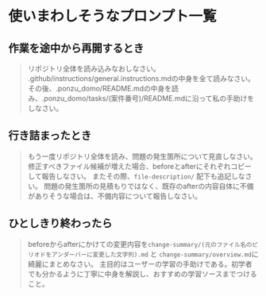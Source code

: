 # 使いまわしそうなプロンプト一覧

## 作業を途中から再開するとき
> リポジトリ全体を読み込みなおしなさい。
> .github/instructions/general.instructions.mdの中身を全て読みなさい。
> その後、.ponzu_domo/README.mdの中身を読み、.ponzu_domo/tasks/(案件番号)/README.mdに沿って私の手助けをしなさい。

## 行き詰まったとき
> もう一度リポジトリ全体を読み、問題の発生箇所について見直しなさい。
> 修正すべきファイル候補が増えた場合、beforeとafterにそれぞれコピーして報告しなさい。
> またその際、`file-description/` 配下も追記しなさい。
> 問題の発生箇所の見積もりではなく、既存のafterの内容自体に不備がありそうな場合は、不備内容について報告しなさい。

## ひとしきり終わったら
> beforeからafterにかけての変更内容を`change-summary/(元のファイル名のピリオドをアンダーバーに変更した文字列).md` と `change-summary/overview.md`に綺麗にまとめなさい。
> 主目的はユーザーの学習の手助けである。初学者でも分かるように丁寧に中身を解説し、おすすめの学習ソースまでつけること。

